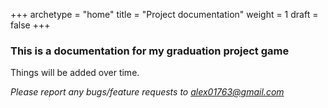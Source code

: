 +++ 
archetype = "home" 
title = "Project documentation" 
weight = 1
draft = false
+++

### This is a documentation for my graduation project game

Things will be added over time.

*Please report any bugs/feature requests to alex01763@gmail.com*